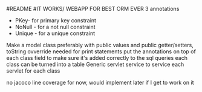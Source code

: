 #README
#IT WORKS/ WEBAPP FOR BEST ORM EVER
3 annotations
- PKey- for primary key constraint
- NoNull - for a not null constraint
- Unique - for a unique constraint

Make a model class preferably with public values and public getter/setters,
toString ovverride needed for print statements
put the annotations on top of each class field to make sure it's added correctly
to the sql queries
each class can be turned into a table
Generic servlet service to service each servlet for each class

no jacoco line coverage for now, would implement later if I get to work on it

